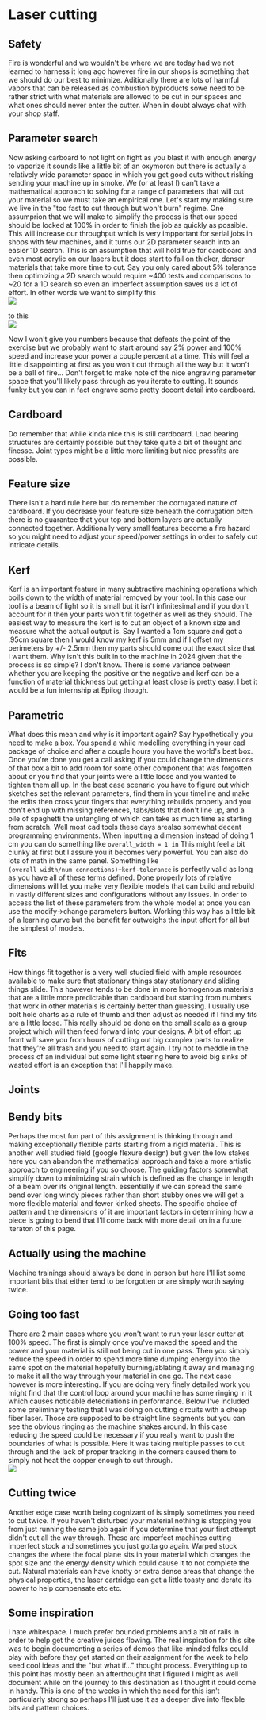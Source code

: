 # Laser cutting

## Safety
Fire is wonderful and we wouldn't be where we are today had we not learned to harness it long ago however fire in our shops is something that we should do our best to minimize.  Aditionally there are lots of harmful vapors that can be released as combustion byproducts sowe need to be rather strict with what materials are allowed to be cut in our spaces and what ones should never enter the cutter.  When in doubt always chat with your shop staff.  

## Parameter search
Now asking carboard to not light on fight as you blast it with enough energy to vaporize it sounds like a little bit of an oxymoron but there is actually a relatively wide parameter space in which you get good cuts without risking sending your machine up in smoke.  We (or at least I) can't take a mathematical approach to solving for a range of parameters that will cut your material so we must take an empirical one.  Let's start my making sure we live in the "too fast to cut through but won't burn" regime.  One assumprion that we will make to simplify the process is that our speed should be locked at 100% in order to finish the job as quickly as possible.  This will increase our throughput which is very impportant for serial jobs in shops with few machines, and it turns our 2D parameter search into an easier 1D search.  This is an assumption that will hold true for cardboard and even most acrylic on our lasers but it does start to fail on thicker, denser materials that take more time to cut.  Say you only cared about 5% tolerance then optimizing a 2D search would require ~400 tests and comparisons to ~20 for a 1D search so even an imperfect assumption saves us a lot of effort.  In other words we want to simplify this  
 ![](images/laser/search_small.jpg)
  
to this  
![](images/laser/power_small.jpg)
  
Now I won't give you numbers because that defeats the point of the exercise but we probably want to start around say 2% power and 100% speed and increase your power a couple percent at a time.  This will feel a little disappointing at first as you won't cut through all the way but it won't be a ball of fire... Don't forget to make note of the nice engraving parameter space that you'll likely pass through as you iterate to cutting.  It sounds funky but you can in fact engrave some pretty decent detail into cardboard.

## Cardboard
Do remember that while kinda nice this is still cardboard.  Load bearing structures are certainly possible but they take quite a bit of thought and finesse.  Joint types might be a little more limiting but nice pressfits are possible.

## Feature size
There isn't a hard rule here but do remember the corrugated nature of cardboard.  If you decrease your feature size beneath the corrugation pitch there is no guarantee that your top and bottom layers are actually connected together.  Additionally very small features become a fire hazard so you might need to adjust your speed/power settings in order to safely cut intricate details.

## Kerf
Kerf is an important feature in many subtractive machining operations which boils down to the width of material removed by your tool.  In this case our tool is a beam of light so it is small but it isn't infinitesimal and if you don't account for it then your parts won't fit together as well as they should.  The easiest way to measure the kerf is to cut an object of a known size and measure what the actual output is.  Say I wanted a 1cm square and got a .95cm square then I would know my kerf is 5mm and if I offset my perimeters by +/- 2.5mm then my parts should come out the exact size that I want them.  Why isn't this built in to the machine in 2024 given that the process is so simple? I don't know.  There is some variance between whether you are keeping the positive or the negative and kerf can be a function of material thickness but getting at least close is pretty easy.  I bet it would be a fun internship at Epilog though.

## Parametric
What does this mean and why is it important again?  Say hypothetically you need to make a box.  You spend a while modelling everything in your cad package of choice and after a couple hours you have the world's best box.  Once you're done you get a call asking if you could change the dimensions of that box a bit to add room for some other component that was forgotten about or you find that your joints were a little loose and you wanted to tighten them all up.  In the best case scenario you have to figure out which sketches set the relevant parameters, find them in your timeline and make the edits then cross your fingers that everything rebuilds properly and you don't end up with missing references, tabs/slots that don't line up, and a pile of spaghetti the untangling of which can take as much time as starting from scratch.  Well most cad tools these days arealso somewhat decent programming environments.  When inputting a dimension instead of doing 1 cm you can do something like ```overall_width = 1 in``` This might feel a bit clunky at first but I assure you it becomes very powerful.  You can also do lots of math in the same panel.  Something like ```(overall_width/num_connections)+kerf-tolerance``` is perfectly valid as long as you have all of these terms defined.  Done properly lots of relative dimensions will let you make very flexible models that can build and rebuild in vastly different sizes and configurations without any issues.  In order to access the list of these parameters from the whole model at once you can use the modify->change parameters button.  Working this way has a little bit of a learning curve but the benefit far outweighs the input effort for all but the simplest of models.


## Fits
How things fit together is a very well studied field with ample resources available to make sure that stationary things stay stationary and sliding things slide.  This however tends to be done in more homogenous materials that are a little more predictable than cardboard but starting from numbers that work in other materials is certainly better than guessing.  I usually use bolt hole charts as a rule of thumb and then adjust as needed if I find my fits are a little loose.  This really should be done on the small scale as a group project which will then feed forward into your designs.  A bit of effort up front will save you from hours of cutting out big complex parts to realize that they're all trash and you need to start again.  I try not to meddle in the process of an individual but some light steering here to avoid big sinks of wasted effort is an exception that I'll happily make.


## Joints

## Bendy bits
Perhaps the most fun part of this assignment is thinking through and making exceptionally flexible parts starting from a rigid material.  This is another well studied field (google flexure design) but given the low stakes here you can abandon the mathematical approach and take a more artistic approach to engineering if you so choose.  The guiding factors somewhat simplify down to minimizing strain which is defined as the change in length of a beam over its original length.  essentially if we can spread the same bend over long windy pieces rather than short stubby ones we will get a more flexible material and fewer kinked sheets.  The specific choice of pattern and the dimensions of it are important factors in determining how a piece is going to bend that I'll come back with more detail on in a future iteraton of this page.  

## Actually using the machine
Machine trainings should always be done in person but here I'll list some important bits that either tend to be forgotten or are simply worth saying twice.

## Going too fast
There are 2 main cases where you won't want to run your laser cutter at 100% speed.  The first is simply once you've maxed the speed and the power and your material is still not being cut in one pass.  Then you simply reduce the speed in order to spend more time dumping energy into the same spot on the material hopefully burning/ablating it away and managing to make it all the way through your material in one go.  The next case however is more interesting.  If you are doing very finely detailed work you might find that the control loop around your machine has some ringing in it which causes noticable deteoriations in performance.  Below I've included some preliminary testing that I was doing on cutting circuits with a cheap fiber laser.  Those are supposed to be straight line segments but you can see the obvious ringing as the machine shakes around.  In this case reducing the speed could be necessary if you really want to push the boundaries of what is possible.  Here it was taking multiple passes to cut through and the lack of proper tracking in the corners caused them to simply not heat the copper enough to cut through.  
![](images/laser/trace_small.jpg)
  

## Cutting twice
Another edge case worth being cognizant of is simply sometimes you need to cut twice.  If you haven't disturbed your material nothing is stopping you from just running the same job again if you determine that your first attempt didn't cut all the way through.  These are imperfect machines cutting imperfect stock and sometimes you just gotta go again.  Warped stock changes the where the focal plane sits in your material which changes the spot size and the energy density which could cause it to not complete the cut.  Natural materials can have knotty or extra dense areas that change the physical properties, the laser cartridge can get a little toasty and derate its power to help compensate etc etc.  

## Some inspiration
I hate whitespace.  I much prefer bounded problems and a bit of rails in order to help get the creative juices flowing.  The real inspiration for this site was to begin documenting a series of demos that like-minded folks could play with before they get started on their assignment for the week to help seed cool ideas and the "but what if..." thought process.  Everything up to this point has mostly been an afterthought that I figured I might as well document while on the journey to this destination as I thought it could come in handy.  This is one of the weeks in which the need for this isn't particularly strong so perhaps I'll just use it as a deeper dive into flexible bits and pattern choices.